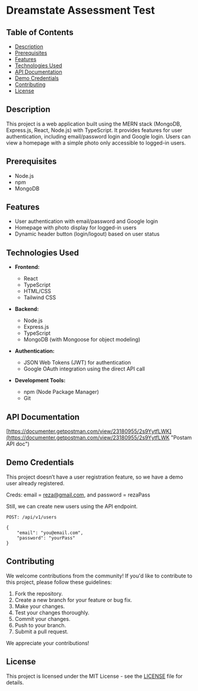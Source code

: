 # Dreamstate Assessment Test

## Table of Contents

- [Description](#description)
- [Prerequisites](#prerequisites)
- [Features](#features)
- [Technologies Used](#technologies-used)
- [API Documentation](#api-documentation)
- [Demo Credentials](#demo-credentials)
- [Contributing](#contributing)
- [License](#license)

## Description

This project is a web application built using the MERN stack (MongoDB, Express.js, React, Node.js) with TypeScript. It provides features for user authentication, including email/password login and Google login. Users can view a homepage with a simple photo only accessible to logged-in users.

## Prerequisites

- Node.js
- npm
- MongoDB

## Features

- User authentication with email/password and Google login
- Homepage with photo display for logged-in users
- Dynamic header button (login/logout) based on user status

## Technologies Used

- **Frontend:**

  - React
  - TypeScript
  - HTML/CSS
  - Tailwind CSS
- **Backend:**

  - Node.js
  - Express.js
  - TypeScript
  - MongoDB (with Mongoose for object modeling)
- **Authentication:**

  - JSON Web Tokens (JWT) for authentication
  - Google OAuth integration using the direct API call
- **Development Tools:**

  - npm (Node Package Manager)
  - Git

## API Documentation

[https://documenter.getpostman.com/view/23180955/2s9YytfLWK](https://documenter.getpostman.com/view/23180955/2s9YytfLWK "Postam API doc")

## Demo Credentials

This project doesn’t have a user registration feature, so we have a demo user already registered.

Creds: email = reza@gmail.com, and password = rezaPass


Still, we can create new users using the API endpoint.

`POST: /api/v1/users
`

```
{
    "email": "you@email.com",
    "password": "yourPass"
}
```

## Contributing

We welcome contributions from the community! If you'd like to contribute to this project, please follow these guidelines:

1. Fork the repository.
2. Create a new branch for your feature or bug fix.
3. Make your changes.
4. Test your changes thoroughly.
5. Commit your changes.
6. Push to your branch.
7. Submit a pull request.

We appreciate your contributions!

## License

This project is licensed under the MIT License - see the [LICENSE](LICENSE) file for details.
